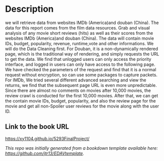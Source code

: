 # Description

we will retrieve data from websites IMDb (America)and douban (China). The data for this report comes from the film data resources.
Grab and visual analysis of any movie short reviews (hits) as well as their scores from the websites IMDb (America)and douban (China). The data will contain movie IDs, budget, popularity, revenue, runtime,vote and other informations. We will do the Data Cleaning first.
For Douban, it is a non-dynamically rendered page, which is the traditional way of rendering, and simply requests the URL to get the data. We find that unlogged users can only access the priority interface, and logged in users can only have access to the following page. We have checked the parameters of the request and find that it is a normal request without encryption, so can use some packages to capture packets.
For IMDb, We tried several different advanced searching and view the returns, we find that the subsequent page URL is even more unpredictable. Since there are almost no comments on movies after 10,000 movies, the review crawl is conducted for the first 10,000 movies. After that, we can get the contain movie IDs, budget, popularity, and also the review page for the movie and get all non-Spoiler user reviews for the movie along with the user ID.

## Link to the book URL
https://xy1104.github.io/5293FinalProject/

*This repo was initially generated from a bookdown template available here: https://github.com/jtr13/EDAVtemplate.*	




